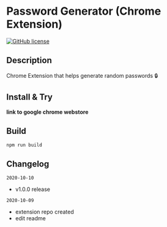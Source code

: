 # Password Generator (Chrome Extension)
[![GitHub license](https://img.shields.io/github/license/Naereen/StrapDown.js.svg)](https://github.com/Naereen/StrapDown.js/blob/master/LICENSE)

## Description
Chrome Extension that helps generate random passwords 🔒

## Install & Try
__link to google chrome webstore__

## Build
```
npm run build
```

## Changelog

`2020-10-10`
* v1.0.0 release

`2020-10-09`
* extension repo created
* edit readme
